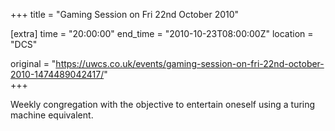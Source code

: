 +++
title = "Gaming Session on Fri 22nd October 2010"

[extra]
time = "20:00:00"
end_time = "2010-10-23T08:00:00Z"
location = "DCS"

original = "https://uwcs.co.uk/events/gaming-session-on-fri-22nd-october-2010-1474489042417/"    
+++

Weekly congregation with the objective to entertain oneself using a turing machine equivalent.

